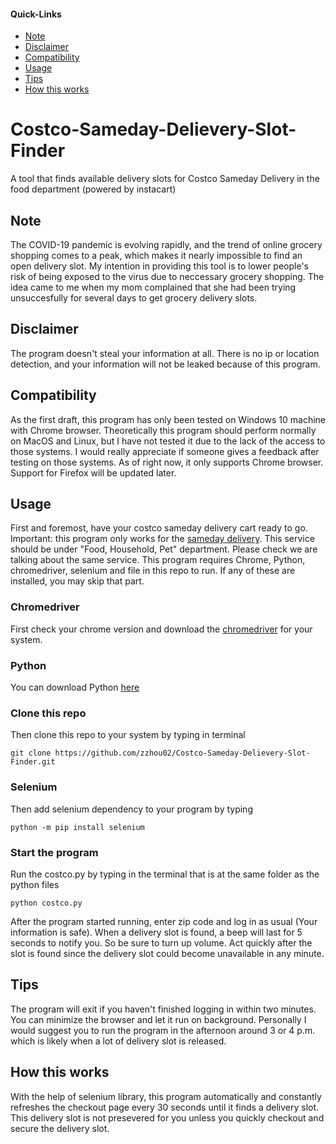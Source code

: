 #### Quick-Links
- [Note](#Note)
- [Disclaimer](#Disclaimer)
- [Compatibility](#Compatibility)
- [Usage](#Usage)
- [Tips](#Tips)
- [How this works](#How-this-works)

# Costco-Sameday-Delievery-Slot-Finder
A tool that finds available delivery slots for Costco Sameday Delivery in the food department (powered by instacart)

## Note
The COVID-19 pandemic is evolving rapidly, and the trend of online grocery shopping comes to a peak, which makes it nearly impossible to find an open delivery slot. My intention in providing this tool is to lower people's risk of being exposed to the virus due to neccessary grocery shopping. The idea came to me when my mom complained that she had been trying unsuccesfully for several days to get grocery delivery slots.

## Disclaimer
The program doesn't steal your information at all. There is no ip or location detection, and your information will not be leaked because of this program. 

## Compatibility
As the first draft, this program has only been tested on Windows 10 machine with Chrome browser. Theoretically this program should perform normally on MacOS and Linux, but I have not tested it due to the lack of the access to those systems. I would really appreciate if someone gives a feedback after testing on those systems. 
As of right now, it only supports Chrome browser. Support for Firefox will be updated later.

## Usage
First and foremost, have your costco sameday delivery cart ready to go. 
Important: this program only works for the [sameday delivery](https://sameday.costco.com/store/costco/storefront). This service should be under "Food, Household, Pet" department. Please check we are talking about the same service.
This program requires Chrome, Python, chromedriver, selenium and file in this repo to run. If any of these are installed, you may skip that part. 
### Chromedriver
First check your chrome version and download the [chromedriver](https://chromedriver.chromium.org/downloads) for your system. 
### Python 
You can download Python [here](https://www.python.org/downloads/)
### Clone this repo
Then clone this repo to your system by typing in terminal 
```
git clone https://github.com/zzhou02/Costco-Sameday-Delievery-Slot-Finder.git
```
### Selenium
Then add selenium dependency to your program by typing 
```
python -m pip install selenium
```
### Start the program
Run the costco.py by typing in the terminal that is at the same folder as the python files
```
python costco.py
```
After the program started running, enter zip code and log in as usual (Your information is safe). 
When a delivery slot is found, a beep will last for 5 seconds to notify you. So be sure to turn up volume.
Act quickly after the slot is found since the delivery slot could become unavailable in any minute. 

## Tips
The program will exit if you haven't finished logging in within two minutes.
You can minimize the browser and let it run on background. 
Personally I would suggest you to run the program in the afternoon around 3 or 4 p.m. which is likely when a lot of delivery slot is released. 

## How this works
With the help of selenium library, this program automatically and constantly refreshes the checkout page every 30 seconds until it finds a delivery slot. This delivery slot is not presevered for you unless you quickly checkout and secure the delivery slot. 
